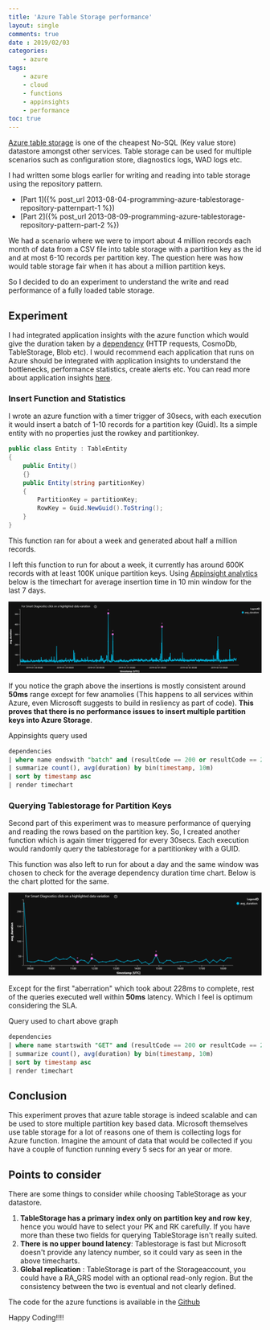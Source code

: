 ```yaml
---
title: 'Azure Table Storage performance'
layout: single
comments: true
date : 2019/02/03
categories:
    - azure
tags:
    - azure
    - cloud
    - functions
    - appinsights
    - performance
toc: true
---
```


[Azure table storage](https://docs.microsoft.com/en-in/azure/storage/tables/table-storage-overview) is one of the cheapest No-SQL (Key value store) datastore amongst other services. Table storage can be used for multiple scenarios such as configuration store, diagnostics logs, WAD logs etc.

I had written some blogs earlier for writing and reading into table storage using the repository pattern.
* [Part 1]({% post_url 2013-08-04-programming-azure-tablestorage-repository-patternpart-1 %})
* [Part 2]({% post_url 2013-08-09-programming-azure-tablestorage-repository-pattern-part-2 %})

We had a scenario where we were to import about 4 million records each month of data from a CSV file into table storage with a partition key as the id and at most 6-10 records per partition key. The question here was how would table storage fair when it has about a million partition keys.

So I decided to do an experiment to understand the write and read performance of a fully loaded table storage.

## Experiment

I had integrated application insights with the azure function which would give the duration taken by a [dependency](https://docs.microsoft.com/en-us/azure/azure-monitor/app/asp-net-dependencies) (HTTP requests, CosmoDb, TableStorage, Blob etc). I would recommend each application that runs on Azure should be integrated with application insights to understand the bottlenecks, performance statistics, create alerts etc. You can read more about application insights [here](https://docs.microsoft.com/en-us/azure/azure-monitor/app/app-insights-overview).

### Insert Function and Statistics

I wrote an azure function with a timer trigger of 30secs, with each execution it would insert a batch of 1-10 records for a partition key (Guid). Its a simple entity with no properties just the rowkey and partitionkey.

```csharp
public class Entity : TableEntity
{
    public Entity()
    {}
    public Entity(string partitionKey)
    {
        PartitionKey = partitionKey;
        RowKey = Guid.NewGuid().ToString();
    }
}
```

This function ran for about a week and generated about half a million records.

I left this function to run for about a week, it currently has around 600K records with at least 100K unique partition keys. Using [Appinsight analytics](https://docs.microsoft.com/en-us/azure/azure-monitor/app/analytics) below is the timechart for average insertion time in 10 min window for the last 7 days.

![Timechart for insertion](/assets/images/tspinsertgraph.PNG)

If you notice the graph above the insertions is mostly consistent around **50ms** range except for few anamolies (This happens to all services within Azure, even Microsoft suggests to build in resliency as part of code). **This proves that there is no performance issues to insert multiple partition keys into Azure Storage**.

Appinsights query used

```sql
dependencies
| where name endswith "batch" and (resultCode == 200 or resultCode == 202 or resultCode == 204) and success == 'True' 
| summarize count(), avg(duration) by bin(timestamp, 10m)  
| sort by timestamp asc 
| render timechart 
```

### Querying Tablestorage for Partition Keys

Second part of this experiment was to measure performance of querying and reading the rows based on the partition key. So, I created another function which is again timer triggered for every 30secs. Each execution would randomly query the tablestorage for a partitionkey with a GUID.

This function was also left to run for about a day and the same window was chosen to check for the average dependency duration time chart. Below is the chart plotted for the same.

![Timechart for reading](/assets/images/tspreadgraph.PNG)

Except for the first "aberration" which took about 228ms to complete, rest of the queries executed well within **50ms** latency. Which I feel is optimum considering the SLA.

Query used to chart above graph

```sql
dependencies
| where name startswith "GET" and (resultCode == 200 or resultCode == 202 or resultCode == 204) and success == 'True' 
| summarize count(), avg(duration) by bin(timestamp, 10m)  
| sort by timestamp asc 
| render timechart 
```

## Conclusion
This experiment proves that azure table storage is indeed scalable and can be used to store multiple partition key based data. Microsoft themselves use table storage for a lot of reasons one of them is collecting logs for Azure function. Imagine the amount of data that would be collected if you have a couple of function running every 5 secs for an year or more.

## Points to consider

There are some things to consider while choosing TableStorage as your datastore.

1. **TableStorage has a primary index only on partition key and row key**, hence you would have to select your PK and RK carefully. If you have more than these two fields for querying TableStorage isn't really suited.
2. **There is no upper bound latency**: Tablestorage is fast but Microsoft doesn't provide any latency number, so it could vary as seen in the above timecharts.
3. **Global replication** : TableStorage is part of the Storageaccount, you could have a RA_GRS model with an optional read-only region. But the consistency between the two is eventual and not clearly defined.

The code for the azure functions is available in the [Github](https://github.com/pratap-dotnet/tablestorage-performance)

Happy Coding!!!!